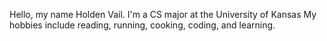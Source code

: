 Hello, my name Holden Vail. 
I'm a CS major at the University of Kansas
My hobbies include reading, running, cooking, coding, and learning. 
